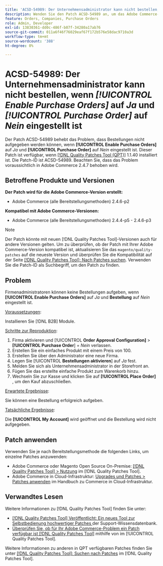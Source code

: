 ```yaml
---
title: 'ACSD-54989: Der Unternehmensadministrator kann nicht bestellen, wenn [!UICONTROL Enable Purchase Orders] auf „Ja“ und [!UICONTROL Purchase Order] auf „Nein“ gesetzt ist'
description: Wenden Sie den Patch ACSD-54989 an, um das Adobe Commerce-Problem zu beheben, bei dem der Unternehmensadministrator keine Bestellungen aufgeben kann, wenn [!UICONTROL Enable Purchase Orders] auf „Ja“ und [!UICONTROL Purchase Order] auf „Nein“ gesetzt ist.
feature: Orders, Companies, Purchase Orders
role: Admin, Developer
exl-id: 13830361-dd0c-486f-b07f-34280a17ab76
source-git-commit: 011a6f46f76029eaf67f172b576e58dac9710a3d
workflow-type: tm+mt
source-wordcount: '388'
ht-degree: 0%

---
```


# ACSD-54989: Der Unternehmensadministrator kann nicht bestellen, wenn *[!UICONTROL Enable Purchase Orders]* auf *Ja* und *[!UICONTROL Purchase Order]* auf *Nein* eingestellt ist

Der Patch ACSD-54989 behebt das Problem, dass Bestellungen nicht aufgegeben werden können, wenn **[!UICONTROL Enable Purchase Orders]** auf *Ja* und **[!UICONTROL Purchase Order]** auf *Nein* eingestellt ist. Dieser Patch ist verfügbar, wenn [[!DNL Quality Patches Tool (QPT)]](https://experienceleague.adobe.com/en/docs/commerce-operations/tools/quality-patches-tool/quality-patches-tool-to-self-serve-quality-patches) 1.1.40 installiert ist. Die Patch-ID ist ACSD-54989. Beachten Sie, dass das Problem voraussichtlich in Adobe Commerce 2.4.7 behoben wird.

## Betroffene Produkte und Versionen

**Der Patch wird für die Adobe Commerce-Version erstellt:**

* Adobe Commerce (alle Bereitstellungsmethoden) 2.4.6-p2

**Kompatibel mit Adobe Commerce-Versionen:**

* Adobe Commerce (alle Bereitstellungsmethoden) 2.4.4-p5 - 2.4.6-p3

>[!NOTE]
>
>Der Patch könnte mit neuen [!DNL Quality Patches Tool]-Versionen auch für andere Versionen gelten. Um zu überprüfen, ob der Patch mit Ihrer Adobe Commerce-Version kompatibel ist, aktualisieren Sie das `magento/quality-patches` auf die neueste Version und überprüfen Sie die Kompatibilität auf der Seite [[!DNL Quality Patches Tool]: Nach Patches suchen](https://experienceleague.adobe.com/tools/commerce-quality-patches/index.html). Verwenden Sie die Patch-ID als Suchbegriff, um den Patch zu finden.

## Problem

Firmenadministratoren können keine Bestellungen aufgeben, wenn **[!UICONTROL Enable Purchase Orders]** auf *Ja* und **Bestellung** auf *Nein* eingestellt ist.

<u>Voraussetzungen</u>:

Installieren Sie [!DNL B2B] Module.

<u>Schritte zur Reproduktion</u>:

1. Firma aktivieren und [!UICONTROL **Order Approval Configuration]** > **[!UICONTROL Purchase Order**] = *Nein* verlassen.
1. Erstellen Sie ein einfaches Produkt mit einem Preis von 100.
1. Erstellen Sie über den Administrator eine neue Firma.
1. Legen Sie [!UICONTROL **Bestellungen aktivieren**] auf *Ja* fest.
1. Melden Sie sich als Unternehmensadministrator in der Storefront an.
1. Fügen Sie das erstellte einfache Produkt zum Warenkorb hinzu.
1. Wechseln Sie zur Kasse und klicken Sie auf **[!UICONTROL Place Order]** , um den Kauf abzuschließen.

<u>Erwartete Ergebnisse</u>:

Sie können eine Bestellung erfolgreich aufgeben.

<u>Tatsächliche Ergebnisse</u>:

Die **[!UICONTROL My Account]** wird geöffnet und die Bestellung wird nicht aufgegeben.

## Patch anwenden

Verwenden Sie je nach Bereitstellungsmethode die folgenden Links, um einzelne Patches anzuwenden:

* Adobe Commerce oder Magento Open Source On-Premise: [[!DNL Quality Patches Tool] > Nutzung](/help/tools/quality-patches-tool/usage.md) im [!DNL Quality Patches Tool].
* Adobe Commerce in Cloud-Infrastruktur: [Upgrades und Patches > Patches anwenden](https://experienceleague.adobe.com/docs/commerce-cloud-service/user-guide/develop/upgrade/apply-patches.html) im Handbuch zu Commerce in Cloud-Infrastruktur.

## Verwandtes Lesen

Weitere Informationen zu [!DNL Quality Patches Tool] finden Sie unter:

* [[!DNL Quality Patches Tool] Veröffentlicht: Ein neues Tool zur Selbstbedienung hochwertiger Patches ](https://experienceleague.adobe.com/en/docs/commerce-operations/tools/quality-patches-tool/quality-patches-tool-to-self-serve-quality-patches) der Support-Wissensdatenbank.
* [Überprüfen Sie, ob für Ihr Adobe Commerce-Problem ein Patch verfügbar ist [!DNL Quality Patches Tool]](/help/tools/quality-patches-tool/patches-available-in-qpt/check-patch-for-magento-issue-with-magento-quality-patches.md) mithilfe von im [!UICONTROL Quality Patches Tool].


Weitere Informationen zu anderen in QPT verfügbaren Patches finden Sie unter [[!DNL Quality Patches Tool]: Suchen nach Patches](https://experienceleague.adobe.com/tools/commerce-quality-patches/index.html) im [!DNL Quality Patches Tool].
